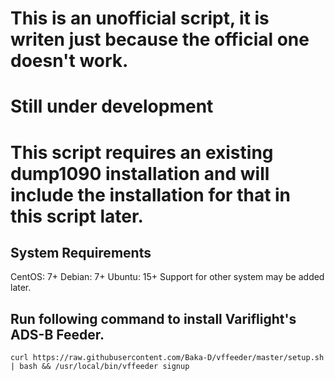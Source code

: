 # This is an unofficial script, it is writen just because the official one doesn't work.
# Still under development
# This script requires an existing dump1090 installation and will include the installation for that in this script later.

## System Requirements
CentOS: 7+
Debian: 7+
Ubuntu: 15+
Support for other system may be added later.

## Run following command to install Variflight's ADS-B Feeder.
`curl https://raw.githubusercontent.com/Baka-D/vffeeder/master/setup.sh | bash && /usr/local/bin/vffeeder signup`